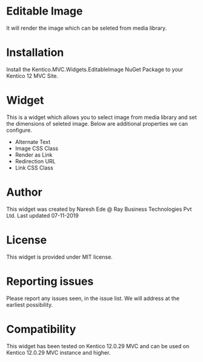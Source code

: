 # Editable Image

It will render the image which can be seleted from media library.

# Installation

Install the Kentico.MVC.Widgets.EditableImage NuGet Package to your Kentico 12 MVC Site. 

# Widget

This is a widget which allows you to select image from media library and set the dimensions of seleted image. Below are additional properties we can configure. 
- Alternate Text
- Image CSS Class
- Render as Link
- Redirection URL
- Link CSS Class

# Author

This widget was created by Naresh Ede @ Ray Business Technologies Pvt Ltd.
Last updated 07-11-2019
# License

This widget is provided under MIT license.

# Reporting issues

Please report any issues seen, in the issue list. We will address at the earliest possibility.

# Compatibility

This widget has been tested on Kentico 12.0.29 MVC and can be used on Kentico 12.0.29 MVC instance and higher. 
